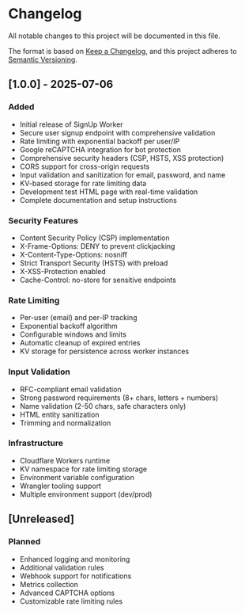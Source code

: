 # Changelog

All notable changes to this project will be documented in this file.

The format is based on [Keep a Changelog](https://keepachangelog.com/en/1.0.0/),
and this project adheres to [Semantic Versioning](https://semver.org/spec/v2.0.0.html).

## [1.0.0] - 2025-07-06

### Added
- Initial release of SignUp Worker
- Secure user signup endpoint with comprehensive validation
- Rate limiting with exponential backoff per user/IP
- Google reCAPTCHA integration for bot protection
- Comprehensive security headers (CSP, HSTS, XSS protection)
- CORS support for cross-origin requests
- Input validation and sanitization for email, password, and name
- KV-based storage for rate limiting data
- Development test HTML page with real-time validation
- Complete documentation and setup instructions

### Security Features
- Content Security Policy (CSP) implementation
- X-Frame-Options: DENY to prevent clickjacking
- X-Content-Type-Options: nosniff
- Strict Transport Security (HSTS) with preload
- X-XSS-Protection enabled
- Cache-Control: no-store for sensitive endpoints

### Rate Limiting
- Per-user (email) and per-IP tracking
- Exponential backoff algorithm
- Configurable windows and limits
- Automatic cleanup of expired entries
- KV storage for persistence across worker instances

### Input Validation
- RFC-compliant email validation
- Strong password requirements (8+ chars, letters + numbers)
- Name validation (2-50 chars, safe characters only)
- HTML entity sanitization
- Trimming and normalization

### Infrastructure
- Cloudflare Workers runtime
- KV namespace for rate limiting storage
- Environment variable configuration
- Wrangler tooling support
- Multiple environment support (dev/prod)

## [Unreleased]

### Planned
- Enhanced logging and monitoring
- Additional validation rules
- Webhook support for notifications
- Metrics collection
- Advanced CAPTCHA options
- Customizable rate limiting rules
